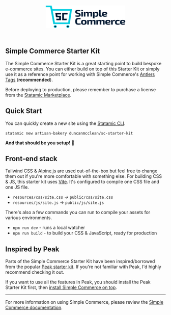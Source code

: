<!-- statamic:hide -->

<p align="center">
<picture>
    <source srcset="./logo-dark.svg" media="(prefers-color-scheme: dark)">
    <img align="center" width="250" height="70" src="./logo-default.svg">
</picture>
</p>
<br>

## Simple Commerce Starter Kit

<!-- /statamic:hide -->

The Simple Commerce Starter Kit is a great starting point to build bespoke e-commerce sites. You can either build on top of this Starter Kit or simply use it as a reference point for working with Simple Commerce's [Antlers Tags](https://simple-commerce.duncanmcclean.com/tags) (**recommended**).

Before deploying to production, please remember to purchase a license from the [Statamic Marketplace](https://statamic.com/simple-commerce).

## Quick Start

You can quickly create a new site using the [Statamic CLI](https://github.com/statamic/cli).

```
statamic new artisan-bakery duncanmcclean/sc-starter-kit
```

**And that should be you setup! 🎉**

## Front-end stack

Tailwind CSS & Alpine.js are used out-of-the-box but feel free to change them out if you're more comfortable with something else. For building CSS & JS, this starter kit uses [Vite](https://laravel.com/docs/9.x/vite). It's configured to compile one CSS file and one JS file.

-   `resources/css/site.css` -> `public/css/site.css`
-   `resources/js/site.js` -> `public/js/site.js`

There's also a few commands you can run to compile your assets for various environments.

-   `npm run dev` - runs a local watcher
-   `npm run build` - to build your CSS & JavaScript, ready for production

## Inspired by Peak

Parts of the Simple Commerce Starter Kit have been inspired/borrowed from the popular [Peak starter kit](https://github.com/studio1902/statamic-peak). If you're not familiar with Peak, I'd highly recommend checking it out.

If you want to use all the features in Peak, you should install the Peak Starter Kit first, then [install Simple Commerce on top](https://simple-commerce.duncanmcclean.com/installation#content-installing-into-an-existing-site).

---

For more information on using Simple Commerce, please review the [Simple Commerce documentation](https://simple-commerce.duncanmcclean.com).
